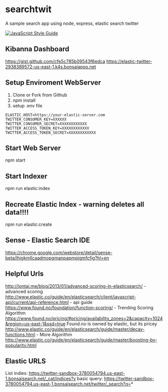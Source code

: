 # searchtwit
A sample search app using node, express, elastic search twitter

[![JavaScript Style Guide](https://img.shields.io/badge/code_style-standard-brightgreen.svg)](https://standardjs.com)

## Kibanna Dashboard
https://gist.github.com/cfe5c785b09543f6edca
https://elastic-twitter-2938389572-us-east-1.k4s.bonsaiapps.net

## Setup Enviroment WebServer
1. Clone or Fork from Github
1. npm install
1. setup .env file 
```
ELASTIC_HOST=https://your-elastic-server.com
TWITTER_CONSUMER_KEY=XXXXXX
TWITTER_CONSUMER_SECRET=XXXXXXXXXXXX
TWITTER_ACCESS_TOKEN_KEY=XXXXXXXXXXXX
TWITTER_ACCESS_TOKEN_SECRET=XXXXXXXXXXXX
```

## Start Web Server
npm start

## Start Indexer
npm run elastic:index

## Recreate Elastic Index - warning deletes all data!!!!
npm run elastic:create

## Sense - Elastic Search IDE
https://chrome.google.com/webstore/detail/sense-beta/lhjgkmllcaadmopgmanpapmpjgmfcfig?hl=en

## Helpful Urls
http://jontai.me/blog/2013/01/advanced-scoring-in-elasticsearch/ - advanced scoring
http://www.elastic.co/guide/en/elasticsearch/client/javascript-api/current/api-reference.html - api guide
https://www.found.no/foundation/function-scoring/ - Trending Scoring Algorithm
https://www.found.no/pricing/#pricing/availability_zones=2&capacity=1024&region=us-east-1&ssd=true Found.no is owned by elastic, but its pricey
http://www.elastic.co/guide/en/elasticsearch/guide/master/decay-functions.html - More Algorithm
http://www.elastic.co/guide/en/elasticsearch/guide/master/boosting-by-popularity.html

## Elastic URLS
List indies: https://twitter-sandbox-3780054794.us-east-1.bonsaisearch.net/_cat/indices?v
basic query: https://twitter-sandbox-3780054794.us-east-1.bonsaisearch.net/twitter/_search?q=*